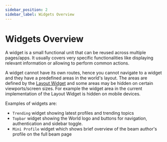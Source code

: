 ```yaml
---
sidebar_position: 2
sidebar_label: Widgets Overview
---
```


# Widgets Overview

A widget is a small functional unit that can be reused across multiple pages/apps. It usually covers very specific functionalities like displaying relevant information or allowing to perform common actions.

A widget cannot have its own routes, hence you cannot navigate to a widget and they have a predefined areas in the world's layout. The areas are defined by the [Layout Widget](/integrations/layout-widget) and some areas may be hidden on certain viewports/screen sizes. For example the widget area in the current implementation of the Layout Widget is hidden on mobile devices.

Examples of widgets are:

- `Trending` widget showing latest profiles and trending topics
- `Topbar` widget showing the World logo and buttons for navigation, authentication and sidebar toggle.
- `Mini Profile` widget which shows brief overview of the beam author's profile on the full beam page
